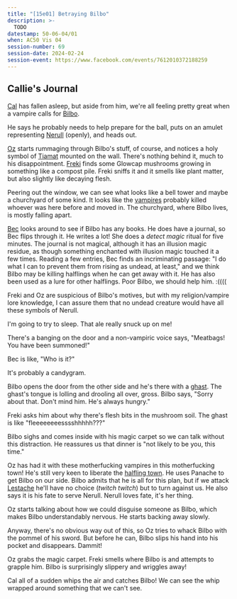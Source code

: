```yaml
---
title: "[15e01] Betraying Bilbo"
description: >-
  TODO
datestamp: 50-06-04/01
when: AC50 Vis 04
session-number: 69
session-date: 2024-02-24
session-event: https://www.facebook.com/events/7612010372188259
---
```


## Callie's Journal

[Cal](../dossiers/cal) has fallen asleep, but aside from him, we're all feeling pretty great when a vampire calls for [Bilbo](../dossiers/bilbo).

He says he probably needs to help prepare for the ball, puts on an amulet representing [Nerull](../dossiers/nerull) (openly), and heads out.

[Oz](../dossiers/oz) starts rummaging through Bilbo's stuff, of course, and notices a holy symbol of [Tiamat](../dossiers/tiamat) mounted on the wall. There's nothing behind it, much to his disappointment. [Freki](../dossiers/freki) finds some Glowcap mushrooms growing in something like a compost pile. Freki sniffs it and it smells like plant matter, but also slightly like decaying flesh.

Peering out the window, we can see what looks like a bell tower and maybe a churchyard of some kind. It looks like the [vampires](../creatures/vampires) probably killed whoever was here before and moved in. The churchyard, where Bilbo lives, is mostly falling apart.

[Bec](../dossiers/bec) looks around to see if Bilbo has any books. He does have a journal, so Bec flips through it. He writes a lot! She does a *detect magic* ritual for five minutes. The journal is not magical, although it has an illusion magic residue, as though something enchanted with illusion magic touched it a few times. Reading a few entries, Bec finds an incriminating passage: "I do what I can to prevent them from rising as undead, at least," and we think Bilbo may be killing halflings when he can get away with it. He has also been used as a lure for other halflings. Poor Bilbo, we should help him. :((((

Freki and Oz are suspicious of Bilbo's motives, but with my religion/vampire lore knowledge, I can assure them that no undead creature would have all these symbols of Nerull.

I'm going to try to sleep. That ale really snuck up on me!

There's a banging on the door and a non-vampiric voice says, "Meatbags! You have been summoned!"

Bec is like, "Who is it?"

It's probably a candygram.

Bilbo opens the door from the other side and he's there with a [ghast](../creatures/undead). The ghast's tongue is lolling and drooling all over, gross. Bilbo says, "Sorry about that. Don't mind him. He's always hungry."

Freki asks him about why there's flesh bits in the mushroom soil. The ghast is like "fleeeeeeeesssshhhhh???"

Bilbo sighs and comes inside with his magic carpet so we can talk without this distraction. He reassures us that dinner is "not likely to be you, this time."

Oz has had it with these motherfucking vampires in this motherfucking town! He's still very keen to liberate the [halfling town](../locales/xaryuvia). He uses Panache to get Bilbo on our side. Bilbo admits that he is all for this plan, but if we attack [Lestache](../dossiers/lestache-de-lyarcourt) he'll have no choice (*twitch twitch*) but to turn against us. He also says it is his fate to serve Nerull. Nerull loves fate, it's her thing.

Oz starts talking about how we could disguise someone as Bilbo, which makes Bilbo understandably nervous. He starts backing away slowly.

Anyway, there's no obvious way out of this, so Oz tries to whack Bilbo with the pommel of his sword. But before he can, Bilbo slips his hand into his pocket and disappears. Dammit!

Oz grabs the magic carpet. Freki smells where Bilbo is and attempts to grapple him. Bilbo is surprisingly slippery and wriggles away!

Cal all of a sudden whips the air and catches Bilbo! We can see the whip wrapped around something that we can't see.
